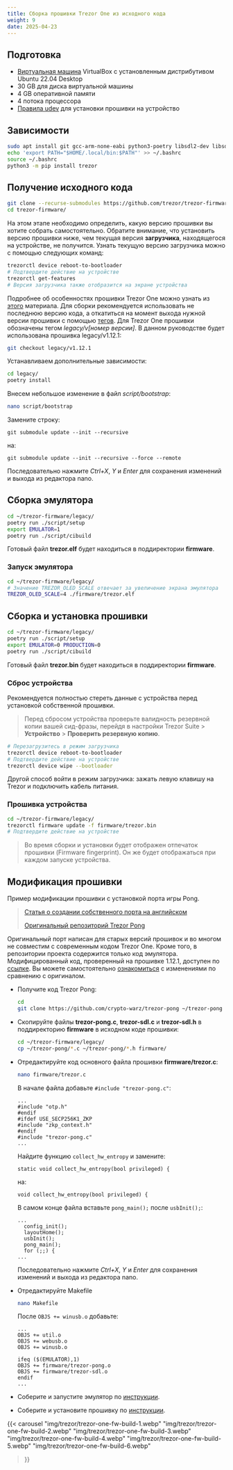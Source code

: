 ```yaml
---
title: Сборка прошивки Trezor One из исходного кода
weight: 9
date: 2025-04-23
---
```


## Подготовка

- [Виртуальная машина](linux/virtualbox) VirtualBox с установленным дистрибутивом Ubuntu 22.04 Desktop
- 30 GB для диска виртуальной машины
- 4 GB оперативной памяти
- 4 потока процессора
- [Правила udev](linux/udev-rules) для установки прошивки на устройство

## Зависимости

```bash
sudo apt install git gcc-arm-none-eabi python3-poetry libsdl2-dev libsdl2-image-dev protobuf-compiler
echo 'export PATH="$HOME/.local/bin:$PATH"' >> ~/.bashrc
source ~/.bashrc
python3 -m pip install trezor
```

## Получение исходного кода

```bash
git clone --recurse-submodules https://github.com/trezor/trezor-firmware ~/trezor-firmware
cd trezor-firmware/
```

На этом этапе необходимо определить, какую версию прошивки вы хотите собрать самостоятельно. Обратите внимание, что установить версию прошивки ниже, чем текущая версия **загрузчика**, находящегося на устройстве, не получится. Узнать текущую версию загрузчика можно с помощью следующих команд:

```bash
trezorctl device reboot-to-bootloader
# Подтвердите действие на устройстве
trezorctl get-features
# Версия загрузчика также отобразится на экране устройства
```

Подробнее об особенностях прошивки Trezor One можно узнать из [этого](trezor/trezor-one-check) материала. Для сборки рекомендуется использовать не последнюю версию кода, а откатиться на момент выхода нужной версии прошивки с помощью [тегов](https://github.com/trezor/trezor-firmware/tags). Для Trezor One прошивки обозначены тегом *legacy/v[номер версии]*. В данном руководстве будет использована прошивка legacy/v1.12.1:

```bash
git checkout legacy/v1.12.1
```

Устанавливаем дополнительные зависимости:

```bash
cd legacy/
poetry install
```

Внесем небольшое изменение в файл *script/bootstrap*:

```bash
nano script/bootstrap
```

Замените строку:

```
git submodule update --init --recursive
```

на:

```
git submodule update --init --recursive --force --remote
```

Последовательно нажмите _Ctrl+X_, _Y_ и _Enter_ для сохранения изменений и выхода из редактора nano.

## Сборка эмулятора

```bash
cd ~/trezor-firmware/legacy/
poetry run ./script/setup
export EMULATOR=1
poetry run ./script/cibuild
```

Готовый файл **trezor.elf** будет находиться в поддиректории **firmware**.

### Запуск эмулятора

```bash
cd ~/trezor-firmware/legacy/
# Значение TREZOR_OLED_SCALE отвечает за увеличение экрана эмулятора
TREZOR_OLED_SCALE=4 ./firmware/trezor.elf
```

## Сборка и установка прошивки

```bash
cd ~/trezor-firmware/legacy/
poetry run ./script/setup
export EMULATOR=0 PRODUCTION=0
poetry run ./script/cibuild
```

Готовый файл **trezor.bin** будет находиться в поддиректории **firmware**.

### Сброс устройства

Рекомендуется полностью стереть данные с устройства перед установкой собственной прошивки.

> Перед сбросом устройства проверьте валидность резервной копии вашей сид-фразы, перейдя в настройки Trezor Suite > **Устройство** > **Проверить резервную копию**.

```bash
# Перезагрузитесь в режим загрузчика
trezorctl device reboot-to-bootloader
# Подтвердите действие на устройстве
trezorctl device wipe --bootloader
```

Другой способ войти в режим загрузчика: зажать левую клавишу на Trezor и подключить кабель питания.

### Прошивка устройства

```bash
cd ~/trezor-firmware/legacy/
trezorctl firmware update -f firmware/trezor.bin
# Подтвердите действие на устройстве
```

> Во время сборки и установки будет отображен отпечаток прошивки (Firmware fingerprint). Он же будет отображаться при каждом запуске устройства.

## Модификация прошивки

Пример модификации прошивки с установкой порта игры Pong.

> [Статья о создании собственного порта на английском](https://syscall7.com/hacking-a-hardware-wallet/)
> 
> [Оригинальный репозиторий Trezor Pong](https://github.com/syscall7/trezor-pong)

Оригинальный порт написан для старых версий прошивок и во многом не совместим с современным кодом Trezor One. Кроме того, в репозитории проекта содержится только код эмулятора. Модифицированный код, проверенный на прошивке 1.12.1, доступен по [ссылке](https://github.com/crypto-warz/trezor-pong). Вы можете самостоятельно [ознакомиться](https://github.com/crypto-warz/trezor-pong/commit/19656aed0f9fd49b02b45eb163627e69ec55143b) с изменениями по сравнению с оригиналом.

- Получите код Trezor Pong:

    ```bash
    cd
    git clone https://github.com/crypto-warz/trezor-pong ~/trezor-pong
    ```

- Скопируйте файлы **trezor-pong.c**, **trezor-sdl.c** и **trezor-sdl.h** в поддиректорию **firmware** в исходном коде прошивки:

    ```bash
    cd ~/trezor-firmware/legacy/
    cp ~/trezor-pong/*.c ~/trezor-pong/*.h firmware/
    ```

- Отредактируйте код основного файла прошивки **firmware/trezor.c**:

    ```bash
    nano firmware/trezor.c
    ```

    В начале файла добавьте `#include "trezor-pong.c"`:

    ```
    ...
    #include "otp.h"
    #endif
    #ifdef USE_SECP256K1_ZKP
    #include "zkp_context.h"
    #endif
    #include "trezor-pong.c"
    ...
    ```

    Найдите функцию `collect_hw_entropy` и замените:

    ```
    static void collect_hw_entropy(bool privileged) {
    ```

    на:

    ```
    void collect_hw_entropy(bool privileged) {
    ```

    В самом конце файла вставьте `pong_main();` после `usbInit();`:

    ```
    ...
      config_init();
      layoutHome();
      usbInit();
      pong_main();
      for (;;) {
    ...
    ```

    Последовательно нажмите _Ctrl+X_, _Y_ и _Enter_ для сохранения изменений и выхода из редактора nano.

- Отредактируйте Makefile

    ```bash
    nano Makefile
    ```

    После `OBJS += winusb.o` добавьте:

    ```
    ...
    OBJS += util.o
    OBJS += webusb.o
    OBJS += winusb.o
    
    ifeq ($(EMULATOR),1)
    OBJS += firmware/trezor-pong.o
    OBJS += firmware/trezor-sdl.o
    endif
    ...
    ```

- Соберите и запустите эмулятор по [инструкции](trezor/trezor-one-fw-build/#%D1%81%D0%B1%D0%BE%D1%80%D0%BA%D0%B0-%D1%8D%D0%BC%D1%83%D0%BB%D1%8F%D1%82%D0%BE%D1%80%D0%B0).

- Соберите и установите прошивку по [инструкции](trezor/trezor-one-fw-build/#%D1%81%D0%B1%D0%BE%D1%80%D0%BA%D0%B0-%D0%B8-%D1%83%D1%81%D1%82%D0%B0%D0%BD%D0%BE%D0%B2%D0%BA%D0%B0-%D0%BF%D1%80%D0%BE%D1%88%D0%B8%D0%B2%D0%BA%D0%B8).

{{< carousel
    "img/trezor/trezor-one-fw-build-1.webp"
	"img/trezor/trezor-one-fw-build-2.webp"
	"img/trezor/trezor-one-fw-build-3.webp"
	"img/trezor/trezor-one-fw-build-4.webp"
	"img/trezor/trezor-one-fw-build-5.webp"
	"img/trezor/trezor-one-fw-build-6.webp"
>}}